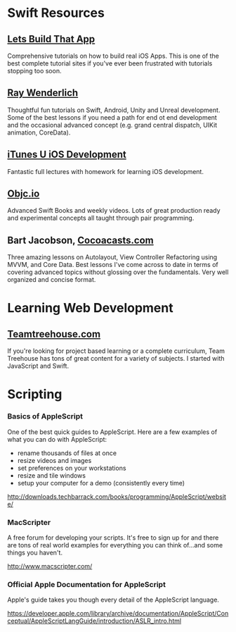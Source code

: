 # Swift Resources



## [Lets Build That App](https://www.letsbuildthatapp.com)

Comprehensive tutorials on how to build real iOS Apps. This is one of the best complete tutorial sites if you've ever been frustrated with tutorials stopping too soon.

## [Ray Wenderlich](https://www.raywenderlich.com)

Thoughtful fun tutorials on Swift, Android, Unity and Unreal development. Some of the best lessons if you need a path for end ot end development and the occasional advanced concept (e.g. grand central dispatch, UIKit animation, CoreData).

## [iTunes U iOS Development](https://itunes.apple.com/us/course/developing-ios-11-apps-with-swift/id1309275316)

Fantastic full lectures with homework for learning iOS development.

## [Objc.io](https://www.objc.io)

Advanced Swift Books and weekly videos. Lots of great production ready and experimental concepts all taught through pair programming.

## Bart Jacobson, [Cocoacasts.com](https://cocoacasts.com)

Three amazing lessons on Autolayout, View Controller Refactoring using MVVM, and Core Data. Best lessons I've come across to date in terms of covering advanced topics without glossing over the fundamentals. Very well organized and concise format.



# Learning Web Development

## [Teamtreehouse.com](http://referrals.trhou.se/need2edit)

If you're looking for project based learning or a complete curriculum, Team Treehouse has tons of great content for a variety of subjects. I started with JavaScript and Swift.

# Scripting

### Basics of AppleScript

One of the best quick guides to AppleScript. Here are a few examples of what you can do with AppleScript:

- rename thousands of files at once
- resize videos and images
- set preferences on your workstations
- resize and tile windows
- setup your computer for a demo (consistently every time)

http://downloads.techbarrack.com/books/programming/AppleScript/website/

### MacScripter

A free forum for developing your scripts. It's free to sign up for and there are tons of real world examples for everything you can think of...and some things you haven't.

http://www.macscripter.com/

### Official Apple Documentation for AppleScript

Apple's guide takes you though every detail of the AppleScript language.

https://developer.apple.com/library/archive/documentation/AppleScript/Conceptual/AppleScriptLangGuide/introduction/ASLR_intro.html